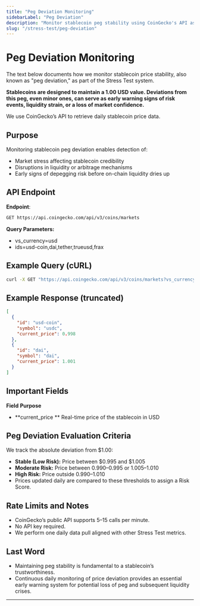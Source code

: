 ```yaml
---
title: "Peg Deviation Monitoring"
sidebarLabel: "Peg Deviation"
description: "Monitor stablecoin peg stability using CoinGecko's API as part of the Stress Test framework."
slug: "/stress-test/peg-deviation"
---
```


# Peg Deviation Monitoring

The text below documents how we monitor stablecoin price stability, also known as "peg deviation," as part of the Stress Test system.

**Stablecoins are designed to maintain a 1.00 USD value. Deviations from this peg, even minor ones, can serve as early warning signs of risk events, liquidity strain, or a loss of market confidence.**

We use CoinGecko’s API to retrieve daily stablecoin price data.

## Purpose

Monitoring stablecoin peg deviation enables detection of:

- Market stress affecting stablecoin credibility
- Disruptions in liquidity or arbitrage mechanisms
- Early signs of depegging risk before on-chain liquidity dries up

## API Endpoint

**Endpoint**:

```bash
GET https://api.coingecko.com/api/v3/coins/markets
```

**Query Parameters:**

- vs_currency=usd
- ids=usd-coin,dai,tether,trueusd,frax

## Example Query (cURL)

```bash
curl -X GET "https://api.coingecko.com/api/v3/coins/markets?vs_currency=usd&ids=usd-coin,dai,tether,trueusd,frax"
```

## Example Response (truncated)

```json
[
  {
    "id": "usd-coin",
    "symbol": "usdc",
    "current_price": 0.998
  },
  {
    "id": "dai",
    "symbol": "dai",
    "current_price": 1.001
  }
]
```

## Important Fields

**Field**       	                   **Purpose**

- **current_price	** Real-time price of the stablecoin in USD

## Peg Deviation Evaluation Criteria

We track the absolute deviation from \$1.00:

- **Stable (Low Risk):** Price between $0.995 and $1.005
- **Moderate Risk:** Price between $0.990–$0.995 or $1.005–$1.010
- **High Risk:** Price outside $0.990–$1.010
- Prices updated daily are compared to these thresholds to assign a Risk Score.

## Rate Limits and Notes

- CoinGecko’s public API supports 5–15 calls per minute.
- No API key required.
- We perform one daily data pull aligned with other Stress Test metrics.

## Last Word

- Maintaining peg stability is fundamental to a stablecoin’s trustworthiness.
- Continuous daily monitoring of price deviation provides an essential early warning system for potential loss of peg and subsequent liquidity crises.

---